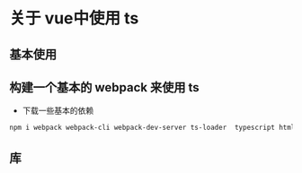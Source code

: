 # 关于 vue中使用 ts

## 基本使用

## 构建一个基本的 webpack 来使用 ts
- 下载一些基本的依赖
```bash
npm i webpack webpack-cli webpack-dev-server ts-loader  typescript html-webpack-plugin
```

## 库